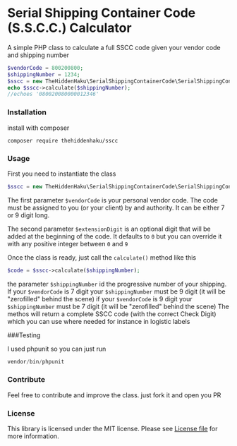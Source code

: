 Serial Shipping Container Code (S.S.C.C.) Calculator
===============

A simple PHP class to calculate a full SSCC code given your vendor code and shipping number

```php
$vendorCode = 800200800;
$shippingNumber = 1234;
$sscc = new TheHiddenHaku\SerialShippingContainerCode\SerialShippingContainerCode($vendorCode);
echo $sscc->calculate($shippingNumber);
//echoes '080020080000012346'
```

### Installation
install with composer
```
composer require thehiddenhaku/sscc
```

### Usage

First you need to instantiate the class
```php
$sscc = new TheHiddenHaku\SerialShippingContainerCode\SerialShippingContainerCode($vendorCode, $extensionDigit);
```
The first parameter `$vendorCode` is your personal vendor code.
The code must be assigned to you (or your client) by and authority.
It can be either 7 or 9 digit long.

The second parameter `$extensionDigit` is an optional digit that will be added at the beginning of the code.
It defaults to `0` but you can override it with any positive integer between `0` and `9`

Once the class is ready, just call the `calculate()` method like this
```php
$code = $sscc->calculate($shippingNumber);
```
the parameter `$shippingNumber` id the progressive number of your shipping.
If your `$vendorCode` is 7 digit your `$shippingNumber` must be 9 digit (it will be "zerofilled" behind the scene)
if your `$vendorCode` is 9 digit your `$shippingNumber` must be 7 digit (it will be "zerofilled" behind the scene)
The methos will return a complete SSCC code (with the correct Check Digit) which you can use where needed for instance in logistic labels

###Testing

I used phpunit so you can just run
```php
vendor/bin/phpunit
```

### Contribute

Feel free to contribute and improve the class. just fork it and open you PR

### License

This library is licensed under the MIT license. Please see [License file](LICENSE.txt) for more information.